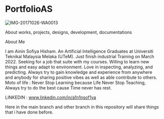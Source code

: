 
# PortfolioAS

   ![IMG-20171026-WA0013](https://user-images.githubusercontent.com/65455966/162128659-dad93691-be6a-46ae-a5f6-0bd193797e8d.jpg)

About works, projects, designs, development, documentations

About Me 

I am Ainin Sofiya Hisham. An Artificial Intelligence Graduates at Universiti Teknikal Malaysia Melaka (UTeM). 
Just finish industrial Training on March 2022. Seeking for a job that suite with my courses. 
Willing to learn new things and easy adapt to environment. 
Love in inspecting, analyzing, and predicting. 
Always try to gain knowledge and experience from anywhere and anybody for sharing positive vibes as well as able contribute to others.
Moto of life : Never Stop Learning because Life Never Stop Teaching, Always try to do the best cause Time never has rest.

LINKEDIN : www.linkedin.com/in/a1n1nsof1ya

Here in the main branch and other branch in this repository will share things that i have done before. 
